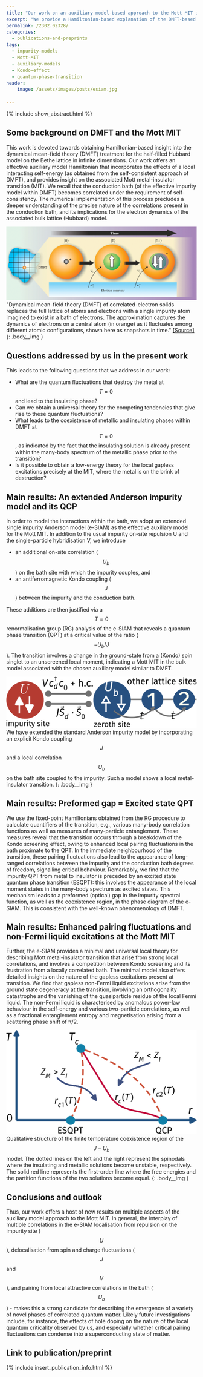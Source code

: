 ```yaml
---
title: "Our work on an auxiliary model-based approach to the Mott MIT is now available on the arxiv."
excerpt: "We provide a Hamiltonian-based explanation of the DMFT-based phenomenology of the infinite dimensional Hubbard model, obtaining novel insights on the Mott MIT in the process."
permalink: /2302.02328/
categories:
  - publications-and-preprints
tags:
  - impurity-models
  - Mott-MIT
  - auxiliary-models
  - Kondo-effect
  - quantum-phase-transition
header:
    image: /assets/images/posts/esiam.jpg

---
```


{% include show_abstract.html %}

## Some background on DMFT and the Mott MIT

This work is devoted towards obtaining Hamiltonian-based insight into the dynamical mean-field theory (DMFT) treatment for the half-filled Hubbard model on the Bethe lattice in infinite dimensions. Our work offers an effective auxiliary model Hamiltonian that incorporates the effects of a local interacting self-energy (as obtained from the self-consistent approach of DMFT), and provides insight on the associated Mott metal-insulator transition (MIT). We recall that the conduction bath (of the effective impurity model within DMFT) becomes correlated under the requirement of self-consistency. The numerical implementation of this process precludes a deeper understanding of the precise nature of the correlations present in the conduction bath, and its implications for the electron dynamics of the associated bulk lattice (Hubbard) model. 

![](/assets/images/esiam/dmft.gif)
"Dynamical mean-field theory (DMFT) of correlated-electron solids replaces the full lattice of atoms and electrons with a single impurity atom imagined to exist in a bath of electrons. The approximation captures the dynamics of electrons on a central atom (in orange) as it fluctuates among different atomic configurations, shown here as snapshots in time." [[Source]](https://physicstoday.scitation.org/doi/10.1063/1.1712502)
{: .body__img }

## Questions addressed by us in the present work

This leads to the following questions that we address in our work:
- What are the quantum fluctuations that destroy the metal at $$T=0$$ and lead to the insulating phase?
- Can we obtain a universal theory for the competing tendencies that give rise to these quantum fluctuations?
- What leads to the coexistence of metallic and insulating phases within DMFT at $$T=0$$, as indicated by the fact that the insulating solution is already present within the many-body spectrum of the metallic phase prior to the transition?
- Is it possible to obtain a low-energy theory for the local gapless excitations precisely at the MIT, where the metal is on the brink of destruction? 

## Main results: An extended Anderson impurity model and its QCP

In order to model the interactions within the bath, we adopt an extended single impurity Anderson model (e-SIAM) as the effective auxiliary model for the Mott MIT. In addition to the usual impurity on-site repulsion U and the single-particle hybridisation V, we introduce 
- an additional on-site correlation ($$U_b$$) on the bath site with which the impurity couples, and
- an antiferromagnetic Kondo coupling ($$J$$) between the impurity and the conduction bath. 

These additions are then justified via a $$T=0$$ renormalisation group (RG) analysis of the e-SIAM that reveals a quantum phase transition (QPT) at a critical value of the ratio ($$-U_b/J$$). The transition involves a change in the ground-state from a (Kondo) spin singlet to an unscreened local moment, indicating a Mott MIT in the bulk model associated with the chosen auxiliary model similar to DMFT. 

![](/assets/images/esiam/esiam_bare.svg)
We have extended the standard Anderson impurity model by incorporating an explicit Kondo coupling $$J$$ and a local correlation $$U_b$$ on the bath site coupled to the impurity. Such a model shows a local metal-insulator transition.
{: .body__img }

## Main results: Preformed gap = Excited state QPT

We use the fixed-point Hamiltonians obtained from the RG procedure to calculate quantifiers of the transition, e.g., various many-body correlation functions as well as measures of many-particle entanglement. These measures reveal that the transition occurs through a breakdown of the Kondo screening effect, owing to enhanced local pairing fluctuations in the bath proximate to the QPT. In the immediate neighbourhood of the transition, these pairing fluctuations also lead to the appearance of long-ranged correlations between the impurity and the conduction bath degrees of freedom, signalling critical behaviour. Remarkably, we find that the impurity QPT from metal to insulator is preceded by an excited state quantum phase transition (ESQPT): this involves the appearance of the local moment states in the many-body spectrum as excited states. This mechanism leads to a preformed (optical) gap in the impurity spectral function, as well as the coexistence region, in the phase diagram of the e-SIAM. This is consistent with the well-known phenomenology of DMFT. 

## Main results: Enhanced pairing fluctuations and non-Fermi liquid excitations at the Mott MIT

Further, the e-SIAM provides a minimal and universal local theory for describing Mott metal-insulator transition that arise from strong local correlations, and involves a competition between Kondo screening and its frustration from a locally correlated bath. The minimal model also offers detailed insights on the nature of the gapless excitations present at transition. We find that gapless non-Fermi liquid excitations arise from the ground state degeneracy at the transition, involving an orthogonality catastrophe and the vanishing of the quasiparticle residue of the local Fermi liquid. The non-Fermi liquid is characterised by anomalous power-law behaviour in the self-energy and various two-particle correlations, as well as a fractional entanglement entropy and magnetisation arising from a scattering phase shift of π/2. 

![](/assets/images/esiam/coexistence-dmft.png)
Qualitative structure of the finite temperature coexistence region of the $$J - U_b$$ model. The dotted lines on the left and the right represent the spinodals where the insulating and metallic solutions become unstable, respectively. The solid red line represents the first-order line where the free energies and the partition functions of the two solutions become equal.
{: .body__img }

## Conclusions and outlook

Thus, our work offers a host of new results on multiple aspects of the auxiliary model approach to the Mott MIT. In general, the interplay of multiple correlations in the e-SIAM localisation from repulsion on the impurity site ($$U$$), delocalisation from spin and charge fluctuations ($$J$$ and $$V$$), and pairing from local attractive correlations in the bath ($$U_b$$) - makes this a strong candidate for describing the emergence of a variety of novel phases of correlated quantum matter. Likely future investigations include, for instance, the effects of hole doping on the nature of the local quantum criticality observed by us, and especially whether critical pairing fluctuations can condense into a superconducting state of matter.



## Link to publication/preprint

{% include insert_publication_info.html %}
